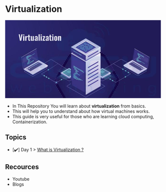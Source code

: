# Virtualization

 <img src="Days/Images/virtualization.jpg?raw=true" alt="Virtualization">

- In This Repository You will learn about **virtualization** from basics.
- This will help you to understand about how virtual machines works.
- This guide is very useful for those who are learning cloud computing, Containerization.

## Topics
- [✔️] Day 1 > [What is Virtualization ?](Days/day01.md)


## Recources
- Youtube
- Blogs
